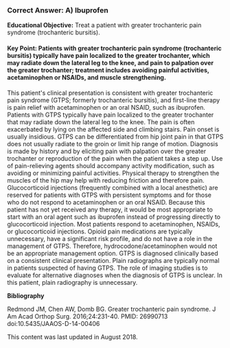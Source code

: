
### Correct Answer: A) Ibuprofen 

**Educational Objective:** Treat a patient with greater trochanteric pain syndrome (trochanteric bursitis).

#### **Key Point:** Patients with greater trochanteric pain syndrome (trochanteric bursitis) typically have pain localized to the greater trochanter, which may radiate down the lateral leg to the knee, and pain to palpation over the greater trochanter; treatment includes avoiding painful activities, acetaminophen or NSAIDs, and muscle strengthening.

This patient's clinical presentation is consistent with greater trochanteric pain syndrome (GTPS; formerly trochanteric bursitis), and first-line therapy is pain relief with acetaminophen or an oral NSAID, such as ibuprofen. Patients with GTPS typically have pain localized to the greater trochanter that may radiate down the lateral leg to the knee. The pain is often exacerbated by lying on the affected side and climbing stairs. Pain onset is usually insidious. GTPS can be differentiated from hip joint pain in that GTPS does not usually radiate to the groin or limit hip range of motion. Diagnosis is made by history and by eliciting pain with palpation over the greater trochanter or reproduction of the pain when the patient takes a step up. Use of pain-relieving agents should accompany activity modification, such as avoiding or minimizing painful activities. Physical therapy to strengthen the muscles of the hip may help with reducing friction and therefore pain.
Glucocorticoid injections (frequently combined with a local anesthetic) are reserved for patients with GTPS with persistent symptoms and for those who do not respond to acetaminophen or an oral NSAID. Because this patient has not yet received any therapy, it would be most appropriate to start with an oral agent such as ibuprofen instead of progressing directly to glucocorticoid injection.
Most patients respond to acetaminophen, NSAIDs, or glucocorticoid injections. Opioid pain medications are typically unnecessary, have a significant risk profile, and do not have a role in the management of GTPS. Therefore, hydrocodone/acetaminophen would not be an appropriate management option.
GTPS is diagnosed clinically based on a consistent clinical presentation. Plain radiographs are typically normal in patients suspected of having GTPS. The role of imaging studies is to evaluate for alternative diagnoses when the diagnosis of GTPS is unclear. In this patient, plain radiography is unnecessary.

**Bibliography**

Redmond JM, Chen AW, Domb BG. Greater trochanteric pain syndrome. J Am Acad Orthop Surg. 2016;24:231-40. PMID: 26990713 doi:10.5435/JAAOS-D-14-00406

This content was last updated in August 2018.